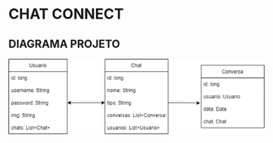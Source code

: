 # CHAT CONNECT

## DIAGRAMA PROJETO
![alt text](https://github.com/Clamant96/chat-connect/blob/main/src/main/resources/Untitled%20Diagram.drawio.png?raw=true)